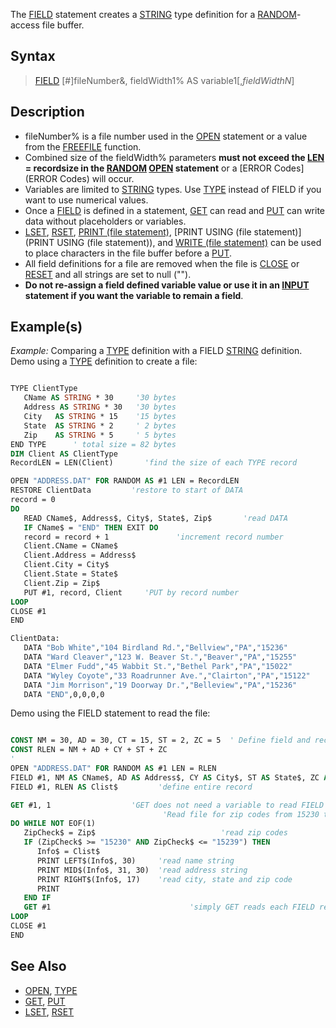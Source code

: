 The [FIELD](FIELD) statement creates a [STRING](STRING) type definition for a [RANDOM](RANDOM)-access file buffer.


## Syntax

>  [FIELD](FIELD) [#]fileNumber&, fieldWidth1% AS variable1$[, fieldWidthN% AS variableN$]


## Description

* fileNumber% is a file number used in the [OPEN](OPEN) statement or a value from the [FREEFILE](FREEFILE) function. 
* Combined size of the fieldWidth% parameters **must not exceed the [LEN](LEN) = recordsize in the [RANDOM](RANDOM) [OPEN](OPEN) statement** or a [ERROR Codes](ERROR Codes) will occur.
* Variables are limited to [STRING](STRING) types. Use [TYPE](TYPE) instead of FIELD if you want to use numerical values. 
* Once a [FIELD](FIELD) is defined in a statement, [GET](GET) can read and [PUT](PUT) can write data without placeholders or variables.
* [LSET](LSET), [RSET](RSET), [PRINT (file statement)](PRINT (file statement)), [PRINT USING (file statement)](PRINT USING (file statement)), and [WRITE (file statement)](WRITE (file statement)) can be used to place characters in the file buffer before a [PUT](PUT).
* All field definitions for a file are removed when the file is [CLOSE](CLOSE) or [RESET](RESET) and all strings are set to null ("").
* **Do not re-assign a field defined variable value or use it in an [INPUT](INPUT) statement if you want the variable to remain a field**.


## Example(s)

*Example:* Comparing a [TYPE](TYPE) definition with a FIELD [STRING](STRING) definition. Demo using a [TYPE](TYPE) definition to create a file:

```vb

TYPE ClientType
   CName AS STRING * 30     '30 bytes
   Address AS STRING * 30   '30 bytes 
   City   AS STRING * 15    '15 bytes
   State  AS STRING * 2     ' 2 bytes
   Zip    AS STRING * 5     ' 5 bytes
END TYPE      ' total size = 82 bytes
DIM Client AS ClientType
RecordLEN = LEN(Client)       'find the size of each TYPE record

OPEN "ADDRESS.DAT" FOR RANDOM AS #1 LEN = RecordLEN
RESTORE ClientData         'restore to start of DATA
record = 0
DO
   READ CName$, Address$, City$, State$, Zip$       'read DATA
   IF CName$ = "END" THEN EXIT DO
   record = record + 1               'increment record number
   Client.CName = CName$          
   Client.Address = Address$
   Client.City = City$
   Client.State = State$
   Client.Zip = Zip$
   PUT #1, record, Client     'PUT by record number
LOOP
CLOSE #1 
END

ClientData:
   DATA "Bob White","104 Birdland Rd.","Bellview","PA","15236"
   DATA "Ward Cleaver","123 W. Beaver St.","Beaver","PA","15255"
   DATA "Elmer Fudd","45 Wabbit St.","Bethel Park","PA","15022"
   DATA "Wyley Coyote","33 Roadrunner Ave.","Clairton","PA","15122"
   DATA "Jim Morrison","19 Doorway Dr.","Belleview","PA","15236"
   DATA "END",0,0,0,0 

```

Demo using the FIELD statement to read the file:

```vb

CONST NM = 30, AD = 30, CT = 15, ST = 2, ZC = 5  ' Define field and record lengths with constants.
CONST RLEN = NM + AD + CY + ST + ZC
'
OPEN "ADDRESS.DAT" FOR RANDOM AS #1 LEN = RLEN
FIELD #1, NM AS CName$, AD AS Address$, CY AS City$, ST AS State$, ZC AS Zip$
FIELD #1, RLEN AS Clist$         'define entire record

GET #1, 1                  'GET does not need a variable to read FIELD records!
                                  'Read file for zip codes from 15230 to 15239 .
DO WHILE NOT EOF(1)
   ZipCheck$ = Zip$                            'read zip codes
   IF (ZipCheck$ >= "15230" AND ZipCheck$ <= "15239") THEN
      Info$ = Clist$
      PRINT LEFT$(Info$, 30)     'read name string
      PRINT MID$(Info$, 31, 30)  'read address string
      PRINT RIGHT$(Info$, 17)    'read city, state and zip code
      PRINT
   END IF
   GET #1                               'simply GET reads each FIELD record after first
LOOP
CLOSE #1
END 

```


## See Also

* [OPEN](OPEN), [TYPE](TYPE)
* [GET](GET), [PUT](PUT)
* [LSET](LSET), [RSET](RSET)




